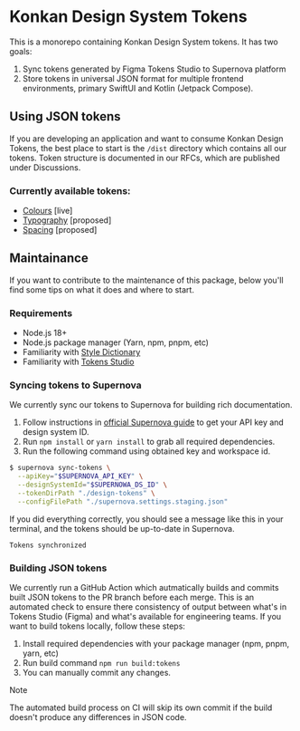 # Konkan Design System Tokens

This is a monorepo containing Konkan Design System tokens. It has two goals:

1. Sync tokens generated by Figma Tokens Studio to Supernova platform
2. Store tokens in universal JSON format for multiple frontend environments, primary SwiftUI and Kotlin (Jetpack Compose).

## Using JSON tokens

If you are developing an application and want to consume Konkan Design Tokens, the best place to start is the `/dist` directory which contains all our tokens. Token structure is documented in our RFCs, which are published under Discussions.

### Currently available tokens:
- [Colours](https://github.com/matthewmorek/konkan-design-system/discussions/61) [live]
- [Typography](https://github.com/matthewmorek/konkan-design-system/discussions/51) [proposed]
- [Spacing](https://github.com/matthewmorek/konkan-design-system/discussions/52) [proposed]

## Maintainance
If you want to contribute to the maintenance of this package, below you'll find some tips on what it does and where to start.

### Requirements

- Node.js 18+
- Node.js package manager (Yarn, npm, pnpm, etc)
- Familiarity with [Style Dictionary](https://amzn.github.io/style-dictionary/#/)
- Familiarity with [Tokens Studio](https://docs.tokens.studio/transforming/style-dictionary)

### Syncing tokens to Supernova
We currently sync our tokens to Supernova for building rich documentation.

1. Follow instructions in [official Supernova guide](https://github.com/Supernova-Studio/cli/blob/main/docs/figma-tokens-sync.md) to get your API key and design system ID.
2. Run `npm install` or `yarn install` to grab all required dependencies.
3. Run the following command using obtained key and workspace id.

```sh
$ supernova sync-tokens \
  --apiKey="$SUPERNOVA_API_KEY" \
  --designSystemId="$SUPERNOWA_DS_ID" \
  --tokenDirPath "./design-tokens" \
  --configFilePath "./supernova.settings.staging.json"
```

If you did everything correctly, you should see a message like this in your terminal, and the tokens should be up-to-date in Supernova.

```
Tokens synchronized
```

### Building JSON tokens

We currently run a GitHub Action which autmatically builds and commits built JSON tokens to the PR branch before each merge. This is an automated check to ensure there consistency of output between what's in Tokens Studio (Figma) and what's available for engineering teams. If you want to build tokens locally, follow these steps:

1. Install required dependencies with your package manager (npm, pnpm, yarn, etc)
2. Run build command `npm run build:tokens`
3. You can manually commit any changes.

> [!NOTE] 
> The automated build process on CI will skip its own commit if the build doesn't produce any differences in JSON code.
